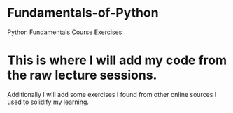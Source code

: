 # Fundamentals-of-Python
Python Fundamentals Course Exercises


# This is where I will add my code from the raw lecture sessions.
Additionally I will add some exercises I found from other online sources I used to solidify my learning.
